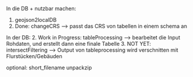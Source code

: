 In die DB + nutzbar machen:

1. geojson2localDB
1. Done: changeCRS --> passt das CRS von tabellen in einem schema an

In der DB: 2. Work in Progress: tableProcessing --> bearbeitet die Input Rohdaten, und erstellt dann eine finale Tabelle 3. NOT YET: intersectFiltering --> Output von tableprocessing wird verschnitten mit Flurstücken/Gebäuden

optional:
short_filename
unpackzip
